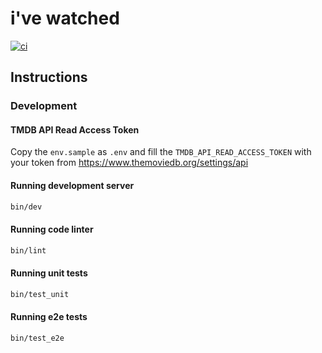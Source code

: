 # i've watched

[![ci](https://github.com/luanrv00/ivewatched/actions/workflows/ci.yml/badge.svg)](https://github.com/luanrv00/ivewatched/actions/workflows/ci.yml)

## Instructions

### Development

#### TMDB API Read Access Token

Copy the `env.sample` as `.env` and fill the `TMDB_API_READ_ACCESS_TOKEN` with your token from https://www.themoviedb.org/settings/api

#### Running development server

```sh
bin/dev
```

#### Running code linter

```sh
bin/lint
```

#### Running unit tests

```sh
bin/test_unit
```

#### Running e2e tests

```sh
bin/test_e2e
```
